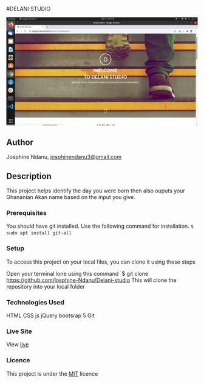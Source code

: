 #DELANI STUDIO

![](images/assets/delani-demo.png)

## Author
Josphine Ndanu, josphinendanu3@gmail.com


## Description
This project helps identify the day you were born then also ouputs your Ghananian Akan name based on the input you give.


### Prerequisites
You should have git installed.
Use the following command for installation.
`$ sudo apt install git-all`

### Setup
To access this project on your local files, you can clone it using these steps

Open your terminal
lone using this command `$ git clone https://github.com/josphine-Ndanu/Delani-studio
This will clone the repository into your local folder
### Technologies Used
 HTML
 CSS
 js
 jQuery
 bootsrap 5
 Git

### Live Site
View [live](https://josphine-ndanu.github.io/Delani-studio/)

### Licence
This project is under the  [MIT](LICENSE) licence

